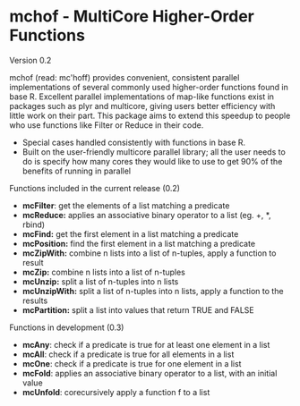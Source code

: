 mchof - MultiCore Higher-Order Functions
===
Version 0.2

mchof (read: mc'hoff) provides convenient, consistent parallel implementations of several 
commonly used higher-order functions found in base R. Excellent parallel 
implementations of map-like functions exist in packages such as plyr and
multicore, giving users better efficiency with little work on their part. 
This package aims to extend this speedup to people who use functions like 
Filter or Reduce in their code.

 * Special cases handled consistently with functions in base R.	
 * Built on the user-friendly multicore parallel library; all the user needs to 
   do is specify how many cores they would like to use to get 90% of the benefits 
   of running in parallel
   
Functions included in the current release (0.2)

* **mcFilter**: get the elements of a list matching a predicate
* **mcReduce:** applies an associative binary operator to a list (eg. +, *, rbind)
* **mcFind:** get the first element in a list matching a predicate
* **mcPosition:** find the first element in a list matching a predicate
* **mcZipWith:** combine n lists into a list of n-tuples, apply a function to result
* **mcZip:** combine n lists into a list of n-tuples
* **mcUnzip:** split a list of n-tuples into n lists
* **mcUnzipWith:** split a list of n-tuples into n lists, apply a function to the results
* **mcPartition:** split a list into values that return TRUE and FALSE

Functions in development (0.3)

* **mcAny**: check if a predicate is true for at least one element in a list
* **mcAll**: check if a predicate is true for all elements in a list
* **mcOne**: check if a predicate is true for one element in a list
* **mcFold**: applies an associative binary operator to a list, with an initial value
* **mcUnfold**: corecursively apply a function f to a list 


